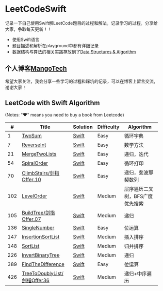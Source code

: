 # LeetCodeSwift

记录一下自己使用Swift解LeetCode题目的过程和解法，记录学习的过程，分享给大家，争取每天更新！！
- 使用Swift语言
- 题目描述和解析在playground中都有详细记录
- 数据结构与算法的相关实践存放到了[Data Structures & Algorithm](./Data%20Structures%20%26%20Algorithm)
## 个人博客[MangoTech](http://www.baronzhang107.xyz/)
希望大家关注，我会分享一些学习的过程和踩坑的记录，可以在博客上留言交流，谢谢大家！

## LeetCode with Swift Algorithm

(Notes: "&hearts;" means you need to buy a book from Leetcode)


| # | Title | Solution | Difficulty | Algorithm |
|---| ----- | -------- | ---------- | ----------- |
|1|[TwoSum](https://leetcode-cn.com/problems/two-sum/) | [Swift](./Solution/P1.TwoSum/twoSum.playground)|Easy| 循环字典 |
|7|[ReverseInt](https://leetcode-cn.com/problems/reverse-integer/) | [Swift](./Solution/P7.ReverseInt/reverseInt.playground)|Easy|数学方法|
|21|[MergeTwoLists](https://leetcode-cn.com/problems/merge-two-sorted-lists/) | [Swift](./Solution/P21.MergeTwoLists/mergeTwoLists.playground)|Easy| 递归，迭代
|54|[SpiralOrder](https://leetcode-cn.com/problems/shun-shi-zhen-da-yin-ju-zhen-lcof/) | [Swift](./Solution/P54.SpiralOrder剑指Offer29/spiralOrder.playground)|Easy| 循环打印 |
|70|[ClimbStairs/剑指Offer.10](https://leetcode-cn.com/problems/climbing-stairs/) | [Swift](./Solution/P70.ClimbStairs.剑指Offer10/climbStairs.playground)|Easy| 递归，斐波那契数列 |
|102|[LevelOrder](https://leetcode-cn.com/problems/binary-tree-level-order-traversal/) | [Swift](./Solution/P102.LevelOrder/levelOrder.playground)|Medium| 层序遍历二叉树，BFS广度优先搜索 |
|105|[BuildTree/剑指Offer.07](https://leetcode-cn.com/problems/construct-binary-tree-from-preorder-and-inorder-traversal/) | [Swift](./Solution/P105.BuildTree.剑指Offer07/buildTree.playground)|Medium| 递归 |
|136|[SingleNumber](https://leetcode-cn.com/problems/single-number/) | [Swift](./Solution/P136.SingleNumber/singleNumber.playground)|Easy| 位运算 |
|147|[InsertionSortList](https://leetcode-cn.com/problems/insertion-sort-list/) | [Swift](./Solution/P147.InsertionSortList/insertionSortList.playground)|Medium| 插入排序 |
|148|[SortList](https://leetcode-cn.com/problems/insertion-sort-list/) | [Swift](./Solution/P148.SortList/sortList.playground)|Medium| 归并排序 |
|226|[InvertBinaryTree](https://leetcode-cn.com/problems/invert-binary-tree/) | [Swift](./Solution/P226.invertTree/invertTree.playground)|Medium| 递归 |
|389|[FindTheDifference](https://leetcode-cn.com/problems/find-the-difference/) | [Swift](./Solution/P389.FindTheDifference/findTheDifference.playground)|Easy| 位运算 |
|426|[TreeToDoublyList/剑指Offer36](https://leetcode-cn.com/problems/er-cha-sou-suo-shu-yu-shuang-xiang-lian-biao-lcof/) | [Swift](./Solution/P426.TreeToDoublyList.剑指Offer36/treeToDoublyList.playground)|Medium| 递归+中序遍历 |

